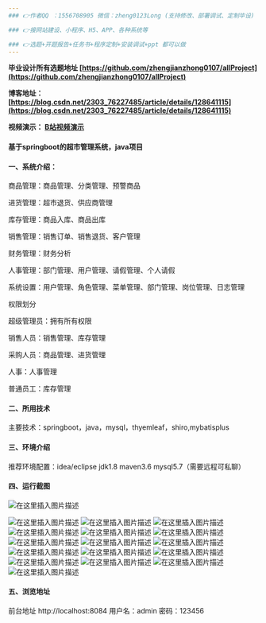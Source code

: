 ```yaml
---
### 👉作者QQ ：1556708905 微信：zheng0123Long (支持修改、部署调试、定制毕设)

### 👉接网站建设、小程序、H5、APP、各种系统等

### 👉选题+开题报告+任务书+程序定制+安装调试+ppt 都可以做
---
```


**毕业设计所有选题地址 [https://github.com/zhengjianzhong0107/allProject](https://github.com/zhengjianzhong0107/allProject)**

**博客地址：
[https://blog.csdn.net/2303_76227485/article/details/128641115](https://blog.csdn.net/2303_76227485/article/details/128641115)**

**视频演示：
[B站视频演示](https://www.bilibili.com/video/BV14g411J7w6)**

#### 基于springboot的超市管理系统，java项目

#### 一、系统介绍：

商品管理：商品管理、分类管理、预警商品

进货管理：超市退货、供应商管理

库存管理：商品入库、商品出库

销售管理：销售订单、销售退货、客户管理

财务管理：财务分析

人事管理：部门管理、用户管理、请假管理、个人请假

系统设置：用户管理、角色管理、菜单管理、部门管理、岗位管理、日志管理

权限划分

超级管理员：拥有所有权限

销售人员：销售管理、库存管理

采购人员：商品管理、进货管理

人事：人事管理

普通员工：库存管理

#### 二、所用技术

主要技术：springboot，java，mysql，thyemleaf，shiro,mybatisplus

#### 三、环境介绍

推荐环境配置：idea/eclipse  jdk1.8  maven3.6  mysql5.7（需要远程可私聊）

#### 四、运行截图

![在这里插入图片描述](https://img-blog.csdnimg.cn/80f8af90fe834d8d9d33c457c389f417.png#pic_center)

![在这里插入图片描述](https://img-blog.csdnimg.cn/e5451936324a4c15936ac3555b41aef0.png#pic_center)
![在这里插入图片描述](https://img-blog.csdnimg.cn/df0f82a5325c4a8eaedd6885fca04cb5.png#pic_center)
![在这里插入图片描述](https://img-blog.csdnimg.cn/50671b3f2bc64c8b8aebb8ac2de7f34c.png#pic_center)
![在这里插入图片描述](https://img-blog.csdnimg.cn/d17136809b11475ab8e8b3029fdd7326.png#pic_center)
![在这里插入图片描述](https://img-blog.csdnimg.cn/30fe6fd5a40b4370a7ccbf03c151e704.png#pic_center)
![在这里插入图片描述](https://img-blog.csdnimg.cn/aa34742fdf644e6f8b81f3b3d5c315a3.png#pic_center)
![在这里插入图片描述](https://img-blog.csdnimg.cn/5eccf0e8fec54ef4b5fbdb1850eada05.png#pic_center)
![在这里插入图片描述](https://img-blog.csdnimg.cn/578c6641ae9947229967cf535e58d76e.png#pic_center)
![在这里插入图片描述](https://img-blog.csdnimg.cn/281bff64cb194fc7b415e53a0c5c4cba.png#pic_center)
![在这里插入图片描述](https://img-blog.csdnimg.cn/f654f076515c4143af4e7094a5feb4c5.png#pic_center)
![在这里插入图片描述](https://img-blog.csdnimg.cn/bb94fe802cee45749e0085a1622d644b.png#pic_center)
![在这里插入图片描述](https://img-blog.csdnimg.cn/ad7e256281f44e9bbd1aa8fc9df06a36.png#pic_center)
![在这里插入图片描述](https://img-blog.csdnimg.cn/d7fc9240a5a049638420b62797cdeb88.png#pic_center)
![在这里插入图片描述](https://img-blog.csdnimg.cn/29b7c84ec3ad49af8d1246441794ff89.png#pic_center)
![在这里插入图片描述](https://img-blog.csdnimg.cn/ae1beed14b3a490cba4f2b85ebefdf7c.png#pic_center)
![在这里插入图片描述](https://img-blog.csdnimg.cn/1addc206a469403c94242da40cd42408.png#pic_center)

#### 五、浏览地址

前台地址
http://localhost:8084
用户名：admin   密码：123456
